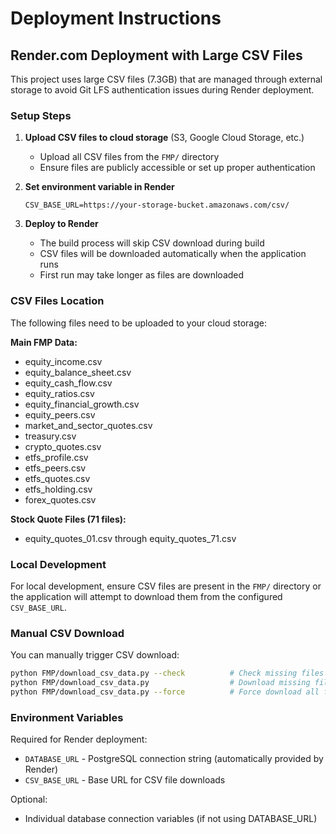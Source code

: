 # Deployment Instructions

## Render.com Deployment with Large CSV Files

This project uses large CSV files (7.3GB) that are managed through external storage to avoid Git LFS authentication issues during Render deployment.

### Setup Steps

1. **Upload CSV files to cloud storage** (S3, Google Cloud Storage, etc.)
   - Upload all CSV files from the `FMP/` directory
   - Ensure files are publicly accessible or set up proper authentication

2. **Set environment variable in Render**
   ```
   CSV_BASE_URL=https://your-storage-bucket.amazonaws.com/csv/
   ```

3. **Deploy to Render**
   - The build process will skip CSV download during build
   - CSV files will be downloaded automatically when the application runs
   - First run may take longer as files are downloaded

### CSV Files Location

The following files need to be uploaded to your cloud storage:

**Main FMP Data:**
- equity_income.csv
- equity_balance_sheet.csv
- equity_cash_flow.csv
- equity_ratios.csv
- equity_financial_growth.csv
- equity_peers.csv
- market_and_sector_quotes.csv
- treasury.csv
- crypto_quotes.csv
- etfs_profile.csv
- etfs_peers.csv
- etfs_quotes.csv
- etfs_holding.csv
- forex_quotes.csv

**Stock Quote Files (71 files):**
- equity_quotes_01.csv through equity_quotes_71.csv

### Local Development

For local development, ensure CSV files are present in the `FMP/` directory or the application will attempt to download them from the configured `CSV_BASE_URL`.

### Manual CSV Download

You can manually trigger CSV download:

```bash
python FMP/download_csv_data.py --check          # Check missing files
python FMP/download_csv_data.py                  # Download missing files
python FMP/download_csv_data.py --force          # Force download all files
```

### Environment Variables

Required for Render deployment:
- `DATABASE_URL` - PostgreSQL connection string (automatically provided by Render)
- `CSV_BASE_URL` - Base URL for CSV file downloads

Optional:
- Individual database connection variables (if not using DATABASE_URL)
